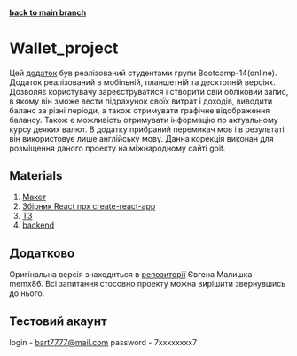 #### [back to main branch](https://github.com/goitProjects/students_projects/)

# Wallet_project
Цей [додаток](https://wallet.p.goit.global/) був реалізований студентами групи Bootcamp-14(online). 
Додаток реалізований в мобільній, планшетній та десктопній версіях. Дозволяє користувачу зареєструватися і створити свій обліковий запис, в якому він зможе вести підрахунок своїх витрат і доходів, виводити баланс за різні періоди, а також отримувати графічне відображення балансу. Також є можливість отримувати інформацію по актуальному курсу деяких валют.
В додатку прибраний перемикач мов і в результаті він використовує лише англійську мову. Данна корекція виконан для розміщення даного проекту на міжнародному сайті goit.

## Materials
1. [Макет](https://www.figma.com/file/hRnTGRtHQNhyItKuNwO9hT/WALLET-(Copy)-(Copy)?node-id=0%3A1)
2. [Збірник React npx create-react-app](https://create-react-app.dev/)
3. [ТЗ](https://docs.google.com/spreadsheets/d/1AlgSOhgw02taZXpVnjjzJmkmee-nqaPP-D8yuzENLos/edit#gid=0)
4. [backend](https://wallet.goit.ua/docs/)


## Додатково
Оригінальна версія знаходиться в [репозиторії](https://github.com/memx86/team-project-react) Євгена Малишка - memx86. Всі запитання стосовно проекту можна вирішити звернувшись до нього.

## Тестовий акаунт
login - bart7777@mail.com
password - 7xxxxxxxx7
